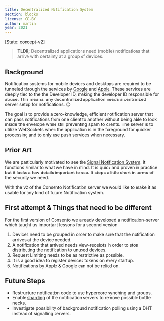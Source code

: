 ```yaml
---
title: Decentralized Notification System
section: blocks
license: CC-BY
author: martin
year: 2021
---
```


[State: concept-v2]

> **TLDR;** Decentralized applications need (mobile) notifications that arrive with certainty
> at a group of devices.

## Background

Notification systems for mobile devices and desktops are required to be tunneled through the services
by [Google][GNS] and [Apple][INS]. These services are deeply tied to the the Developer ID, making the
developer ID responsible for abuse. This means: any decentralized application needs a centralized server
setup for notifications. :pensive:

The goal is to provide a zero-knowledge, efficient notification server that can pass notifications
from one client to another without being able to look inside the envelope while still preventing spam to
clients. The server is to utilize WebSockets when the application is in the foreground for quicker
processing and to only use push services when necessary.

[GNS]: https://developers.google.com/web/ilt/pwa/introduction-to-push-notifications
[INS]: https://developer.apple.com/library/archive/documentation/NetworkingInternet/Conceptual/RemoteNotificationsPG/APNSOverview.html#//apple_ref/doc/uid/TP40008194-CH8-SW1

## Prior Art

We are particularly motivated to see the [Signal Notification System][SNS]. It functions similar to what we have
in mind. It is quick and proven in practice but it lacks a few details important to use. It stops a little short
in terms of the security we need.

With the v2 of the Consento Notification server we would like to make it as usable for
any kind of future Notification system.

[SNS]: https://github.com/signalapp/Signal-Server/tree/master/service/src/main/java/org/whispersystems/textsecuregcm/push

## First attempt & Things that need to be different

For the first version of Consento we already developed [a notification-server](https://github.com/consento-org/notification-server/)
which taught us important lessons for a second version

1. Devices need to be grouped in order to make sure that the notification arrives at the device needed.
2. A notification that arrived needs view-receipts in order to stop distributing the notification to unused devices.
3. Request Limiting needs to be as restrictive as possible.
4. It is a good idea to register devices tokens on every startup.
5. Notifications by Apple & Google can not be relied on.

## Future Steps

- Restructure notification code to use hypercore synching and groups.
- Enable [sharding][sharding] of the notification servers to remove possible bottle necks.
- Investigate possibility of background notification polling using a DHT instead of signalling servers.

[sharding]: https://en.wikipedia.org/wiki/Shard_(database_architecture)
